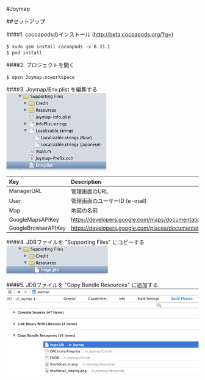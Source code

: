 #Joymap

##セットアップ

####1. cocoapodsのインストール (http://beta.cocoapods.org/?q=)  

    $ sudo gem install cocoapods -v 0.33.1
    $ pod install

####2. プロジェクトを開く

    $ open Joymap.xcworkspace

####3. Joymap/Env.plist を編集する
![env_plist.png](env_plist.png)  

|Key                    |Description                |Required|  
|:----------------------|:--------------------------|:------:|  
|ManagerURL             |管理画面のURL              |Y|  
|User                   |管理画面のユーザーID (e-mail) |Y|  
|Map                    |地図の名前                 |Y|  
|GoogleMapsAPIKey       |https://developers.google.com/maps/documentation/ios/start  |Y|  
|GoogleBrowserAPIKey    |https://developers.google.com/places/documentation/?hl=ja |Y|  

####4. JDBファイルを "Supporting Files" にコピーする
![copy_jdb.png](copy_jdb.png)  

####5. JDBファイルを "Copy Bundle Resources" に追加する
![copy_bundle.png](copy_bundle.png)  

